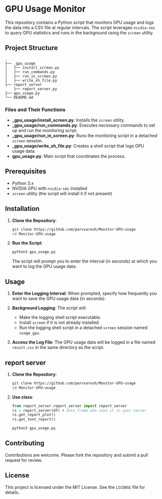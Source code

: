 # GPU Usage Monitor

This repository contains a Python script that monitors GPU usage and logs the data into a CSV file at regular intervals. The script leverages `nvidia-smi` to query GPU statistics and runs in the background using the `screen` utility.

## Project Structure

```
.
├── _gpu_usage
│   ├── install_screen.py
│   ├── run_commands.py
│   ├── run_in_screen.py
│   ├── write_sh_file.py
├── report_server
    ├── report_server.py
├── gpu_usage.py
└── README.md
```

### Files and Their Functions

- **_gpu_usage/install_screen.py**: Installs the `screen` utility.
- **_gpu_usage/run_commands.py**: Executes necessary commands to set up and run the monitoring script.
- **_gpu_usage/run_in_screen.py**: Runs the monitoring script in a detached `screen` session.
- **_gpu_usage/write_sh_file.py**: Creates a shell script that logs GPU usage data.
- **gpu_usage.py**: Main script that coordinates the process.

## Prerequisites

- Python 3.x
- NVIDIA GPU with `nvidia-smi` installed
- `screen` utility (the script will install it if not present)

## Installation

1. **Clone the Repository**:
   ```bash
   git clone https://github.com/parvvaresh/Monitor-GPU-usage
   cd Monitor-GPU-usage
   ```

2. **Run the Script**:
   ```bash
   python3 gpu_usage.py
   ```
   The script will prompt you to enter the interval (in seconds) at which you want to log the GPU usage data.

## Usage

1. **Enter the Logging Interval**:
   When prompted, specify how frequently you want to save the GPU usage data (in seconds).

2. **Background Logging**:
   The script will:
   - Make the logging shell script executable.
   - Install `screen` if it is not already installed.
   - Run the logging shell script in a detached `screen` session named `usage_gpu`.

3. **Access the Log File**:
   The GPU usage data will be logged in a file named `result.csv` in the same directory as the script.


## report server
1. **Clone the Repository**:
   ```bash
   git clone https://github.com/parvvaresh/Monitor-GPU-usage
   cd Monitor-GPU-usage
   ```

2. **Use class**:
   ```python
   from report_server.report_server import report_server
   rs = report_server(df) # data frame who save it in your server
   rs.get_report_plot()
   rs.get_text_report()
   ```

   ```bash
   python3 gpu_usage.py
   ```


## Contributing

Contributions are welcome. Please fork the repository and submit a pull request for review.

## License

This project is licensed under the MIT License. See the `LICENSE` file for details.
